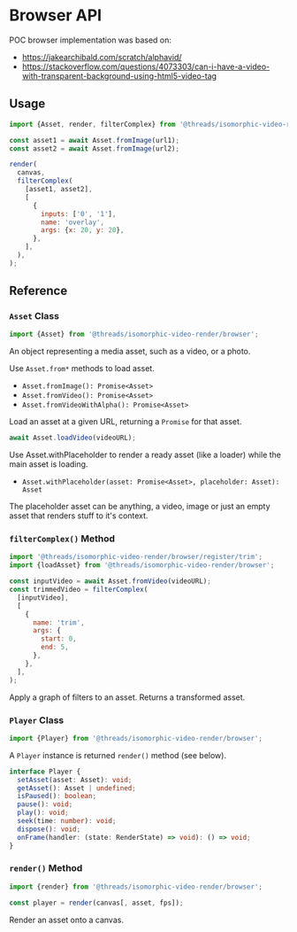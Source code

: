 # Browser API

POC browser implementation was based on:

- https://jakearchibald.com/scratch/alphavid/
- https://stackoverflow.com/questions/4073303/can-i-have-a-video-with-transparent-background-using-html5-video-tag

## Usage

```js
import {Asset, render, filterComplex} from '@threads/isomorphic-video-render/browser';

const asset1 = await Asset.fromImage(url1);
const asset2 = await Asset.fromImage(url2);

render(
  canvas,
  filterComplex(
    [asset1, asset2],
    [
      {
        inputs: ['0', '1'],
        name: 'overlay',
        args: {x: 20, y: 20},
      },
    ],
  ),
);
```

## Reference

### `Asset` Class

```js
import {Asset} from '@threads/isomorphic-video-render/browser';
```

An object representing a media asset, such as a video, or a photo.

Use `Asset.from*` methods to load asset.

- `Asset.fromImage(): Promise<Asset>`
- `Asset.fromVideo(): Promise<Asset>`
- `Asset.fromVideoWithAlpha(): Promise<Asset>`

Load an asset at a given URL, returning a `Promise` for that asset.

```js
await Asset.loadVideo(videoURL);
```

Use Asset.withPlaceholder to render a ready asset (like a loader) while the main asset is loading.

- `Asset.withPlaceholder(asset: Promise<Asset>, placeholder: Asset): Asset`

The placeholder asset can be anything, a video, image or just an empty asset that renders stuff to it's context.

### `filterComplex()` Method

```js
import '@threads/isomorphic-video-render/browser/register/trim';
import {loadAsset} from '@threads/isomorphic-video-render/browser';

const inputVideo = await Asset.fromVideo(videoURL);
const trimmedVideo = filterComplex(
  [inputVideo],
  [
    {
      name: 'trim',
      args: {
        start: 0,
        end: 5,
      },
    },
  ],
);
```

Apply a graph of filters to an asset. Returns a transformed asset.

### `Player` Class

```js
import {Player} from '@threads/isomorphic-video-render/browser';
```

A `Player` instance is returned `render()` method (see below).

```ts
interface Player {
  setAsset(asset: Asset): void;
  getAsset(): Asset | undefined;
  isPaused(): boolean;
  pause(): void;
  play(): void;
  seek(time: number): void;
  dispose(): void;
  onFrame(handler: (state: RenderState) => void): () => void;
}
```

### `render()` Method

```js
import {render} from '@threads/isomorphic-video-render/browser';

const player = render(canvas[, asset, fps]);
```

Render an asset onto a canvas.

